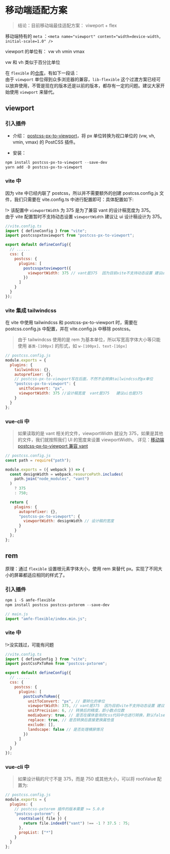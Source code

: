 # 移动端适配方案

> 结论：目前移动端最佳适配方案： viweport + flex

移动端特有的 `meta` ：`<meta name="viewport" content="width=device-width, initial-scale=1.0" />`

viewport 的单位有： vw vh vmin vmax

vw 和 vh 类似于百分比单位

在 `flexible` 的[仓库](https://github.com/amfe/lib-flexible)，有如下一段话：  
由于 `viewport` 单位得到众多浏览器的兼容，`lib-flexible` 这个过渡方案已经可以放弃使用，不管是现在的版本还是以前的版本，都存有一定的问题。建议大家开始使用 `viewport` 来替代。

## viewport

### 引入插件

- 介绍：
  [postcss-px-to-viewport](https://github.com/evrone/postcss-px-to-viewport)，将 px 单位转换为视口单位的 (vw, vh, vmin, vmax) 的 PostCSS 插件。

- 安装：

```powershell
npm install postcss-px-to-viewport --save-dev
yarn add -D postcss-px-to-viewport
```

### vite 中

因为 vite 中已经内联了 postcss，所以并不需要额外的创建 postcss.config.js 文件，我们只需要在 vite.config.ts 中进行配置即可：具体配置如下:

!> 该配置中 `viewportWidth` 为 375 是为了兼容 vant 的设计稿宽度为 375。  
由于 vite 配置暂时不支持动态设置 `viewportWidth` 建议让 ui 设计稿设计为 375。

```javascript
//vite.config.ts
import { defineConfig } from "vite";
import postcsspxtoviewport from "postcss-px-to-viewport";

export default defineConfig({
  // ......
  css: {
    postcss: {
      plugins: [
        postcsspxtoviewport({
          viewportWidth: 375 // vant是375  因为目前vite不支持动态设置 建议ui也是375
        })
      ]
    }
  }
});
```

### vite 集成 tailwindcss

在 vite 中使用 tailwindcss 和 postcss-px-to-viewport 时，需要在 postcss.config.js 中配置，并在 vite.config.js 中移除 postcss。

> 由于 tailwindcss 使用的是 rem 为基本单位，所以写宽高字体大小等只能使用 `基类-[100px]` 的形式，如 `w-[100px]、text-[16px]`

```javascript
// postcss.config.js
module.exports = {
  plugins: {
    tailwindcss: {},
    autoprefixer: {},
    // postcss-px-to-viewport写在后面，不然不会转换tailwindcss的px单位
    "postcss-px-to-viewport": {
      unitToConvert: "px",
      viewportWidth: 375 //设计稿宽度  vant是375   建议ui也是375
    }
  }
};
```

### vue-cli 中

> 如果读取的是 vant 相关的文件，viewportWidth 就设为 375，如果是其他的文件，我们就按照我们 UI 的宽度来设置 viewportWidth。
> 详见：[移动端 postcss-px-to-viewport 兼容 vant](https://www.cnblogs.com/zhangnan35/p/12682925.html)

```javascript
// postcss.config.js
const path = require("path");

module.exports = ({ webpack }) => {
  const designWidth = webpack.resourcePath.includes(
    path.join("node_modules", "vant")
  )
    ? 375
    : 750;

  return {
    plugins: {
      autoprefixer: {},
      "postcss-px-to-viewport": {
        viewportWidth: designWidth // 设计稿的宽度
      }
    }
  };
};
```

## rem

原理：通过 `flexible` 设置根元素字体大小，使用 rem 来替代 px。实现了不同大小的屏幕都适应相同的样式了。

### 引入插件

```powershell
npm i -S amfe-flexible
npm install postcss postcss-pxtorem --save-dev
```

```javascript
// main.js
import "amfe-flexible/index.min.js";
```

### vite 中

!>没实践过，可能有问题

```javascript
//vite.config.ts
import { defineConfig } from "vite";
import postCssPxToRem from "postcss-pxtorem";

export default defineConfig({
  // ......
  css: {
    postcss: {
      plugins: [
        postCssPxToRem({
          unitToConvert: "px", // 要转化的单位
          viewportWidth: 375, // vant是375  因为目前vite不支持动态设置 建议ui也是375
          unitPrecision: 6, // 转换后的精度，即小数点位数
          mediaQuery: true, // 是否在媒体查询的css代码中也进行转换，默认false
          replace: true, // 是否转换后直接更换属性值
          exclude: [],
          landscape: false // 是否处理横屏情况
        })
      ]
    }
  }
});
```

### vue-cli 中

> 如果设计稿的尺寸不是 375，而是 750 或其他大小，可以将 rootValue 配置为:

```javascript
// postcss.config.js
module.exports = {
  plugins: {
    // postcss-pxtorem 插件的版本需要 >= 5.0.0
    "postcss-pxtorem": {
      rootValue({ file }) {
        return file.indexOf("vant") !== -1 ? 37.5 : 75;
      },
      propList: ["*"]
    }
  }
};
```

